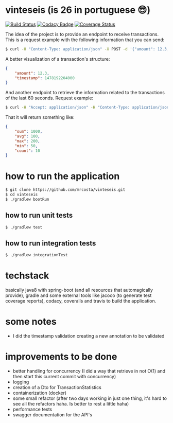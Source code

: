 # vinteseis (is 26 in portuguese :sunglasses:)

[![Build Status](https://travis-ci.org/mrcosta/vinteseis.svg?branch=master)](https://travis-ci.org/mrcosta/vinteseis)
[![Codacy Badge](https://api.codacy.com/project/badge/Grade/c6e06df7bf3549789e8d8f4e90eb3c93)](https://www.codacy.com/app/mrcosta/vinteseis?utm_source=github.com&amp;utm_medium=referral&amp;utm_content=mrcosta/vinteseis&amp;utm_campaign=Badge_Grade)
[![Coverage Status](https://coveralls.io/repos/github/mrcosta/vinteseis/badge.svg?branch=master)](https://coveralls.io/github/mrcosta/vinteseis?branch=master)

The idea of the project is to provide an endpoint to receive transactions. This is a request example with the following information that you can send:
```bash
$ curl -H "Content-Type: application/json" -X POST -d '{"amount": 12.3, "timestamp": 1478192204000}' http://localhost:8080/transactions
```
A better visualization of a transaction's structure:
```json
{
    "amount": 12.3,
    "timestamp": 1478192204000
}
```

And another endpoint to retrieve the information related to the transactions of the last 60 seconds. 
Request example:

```bash
$ curl -H "Accept: application/json" -H "Content-Type: application/json" -X GET 'http://localhost:8080/statistics'
```
That it will return something like:

```json
{
    "sum": 1000,
    "avg": 100,
    "max": 200,
    "min": 50,
    "count": 10
}
```

# how to run the application

```bash
$ git clone https://github.com/mrcosta/vinteseis.git 
$ cd vinteseis
$ ./gradlew bootRun
```

## how to run unit tests

```bash
$ ./gradlew test
```

## how to run integration tests

```bash
$ ./gradlew integrationTest 
```

# techstack
basically java8 with spring-boot (and all resources that automagically provide), gradle and some external tools like jacoco (to generate test coverage reports), codacy, coveralls and travis to build the application.

# some notes

* I did the timestamp validation creating a new annotation to be validated

# improvements to be done
* better handling for concurrency (I did a way that retrieve in not O(1) and then start this current commit with concurrency)
* logging
* creation of a Dto for TransactionStatistics
* containerization (docker)
* some small refactor (after two days working in just one thing, it's hard to see all the refactors haha. Is better to rest a little haha)
* performance tests
* swagger documentation for the API's
